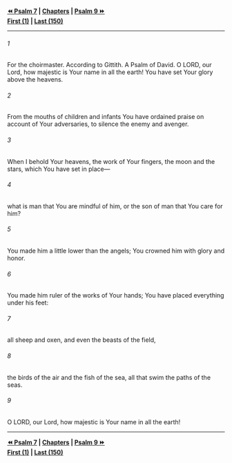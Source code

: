   
**[⏪ Psalm 7](./Psalm%207.md) | [Chapters](./_index.md) | [Psalm 9 ⏩](./Psalm%209.md)**  
**[First (1)](./Psalm%201.md) | [Last (150)](./Psalm%20150.md)**  
  
---  
  
###### 1  
For the choirmaster. According to Gittith. A Psalm of David. O LORD, our Lord, how majestic is Your name in all the earth! You have set Your glory above the heavens.  
  
###### 2  
From the mouths of children and infants You have ordained praise on account of Your adversaries, to silence the enemy and avenger.  
  
###### 3  
When I behold Your heavens, the work of Your fingers, the moon and the stars, which You have set in place—  
  
###### 4  
what is man that You are mindful of him, or the son of man that You care for him?  
  
###### 5  
You made him a little lower than the angels; You crowned him with glory and honor.  
  
###### 6  
You made him ruler of the works of Your hands; You have placed everything under his feet:  
  
###### 7  
all sheep and oxen, and even the beasts of the field,  
  
###### 8  
the birds of the air and the fish of the sea, all that swim the paths of the seas.  
  
###### 9  
O LORD, our Lord, how majestic is Your name in all the earth!  
  
  
---  
  
**[⏪ Psalm 7](./Psalm%207.md) | [Chapters](./_index.md) | [Psalm 9 ⏩](./Psalm%209.md)**  
**[First (1)](./Psalm%201.md) | [Last (150)](./Psalm%20150.md)**  
  
